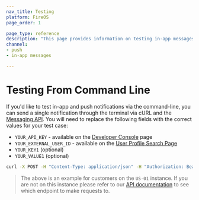 ```yaml
---
nav_title: Testing
platform: FireOS
page_order: 1

page_type: reference
description: "This page provides information on testing in-app messages and push notificatsion via the command line."
channel: 
- push
- in-app messages

---
```


# Testing From Command Line

If you'd like to test in-app and push notifications via the command-line, you can send a single notification through the terminal via cURL and the [Messaging API][13]. You will need to replace the following fields with the correct values for your test case:

- `YOUR_API_KEY` - available on the [Developer Console][14] page
- `YOUR_EXTERNAL_USER_ID` - available on the [User Profile Search Page][15]
- `YOUR_KEY1` (optional)
- `YOUR_VALUE1` (optional)

```bash
curl -X POST -H "Content-Type: application/json" -H "Authorization: Bearer YOUR_API_KEY" -d "{\"external_user_ids\":[\"YOUR_EXTERNAL_USER_ID\"],\"messages\":{\"kindle_push\":{\"title\":\"Test push title\",\"alert\":\"Test push\",\"extra\":{\"YOUR_KEY1\":\"YOUR_VALUE1\"}}}}" https://rest.iad-01.braze.com/messages/send
```
>  The above is an example for customers on the `US-01` instance. If you are not on this instance please refer to our [API documentation][66] to see which endpoint to make requests to.

[13]: {{site.baseurl}}/developer_guide/rest_api/messaging/
[14]: https://dashboard-01.braze.com/app_settings/api_settings/
[15]: https://dashboard-01.braze.com/users/user_search/user-search/
[66]: {{site.baseurl}}/developer_guide/rest_api/messaging/#sending-messages-immediately-via-api-only
